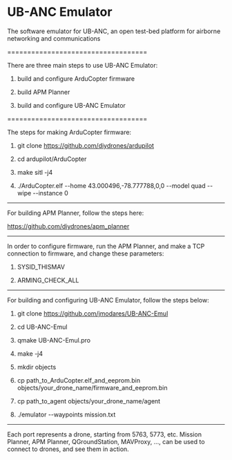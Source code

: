 # UB-ANC Emulator
The software emulator for UB-ANC, an open test-bed platform for airborne networking and communications

===================================

There are three main steps to use UB-ANC Emulator:

1) build and configure ArduCopter firmware

2) build APM Planner 

3) build and configure UB-ANC Emulator

===================================

The steps for making ArduCopter firmware:

1) git clone https://github.com/diydrones/ardupilot

2) cd ardupilot/ArduCopter

3) make sitl -j4

4) ./ArduCopter.elf --home 43.000496,-78.777788,0,0 --model quad --wipe --instance 0

-----------------------------------

For building APM Planner, follow the steps here:

https://github.com/diydrones/apm_planner

-----------------------------------

In order to configure firmware, run the APM Planner, and make a TCP connection to firmware, and change these parameters:

1) SYSID_THISMAV

2) ARMING_CHECK_ALL

-----------------------------------

For building and configuring UB-ANC Emulator, follow the steps below:

1) git clone https://github.com/jmodares/UB-ANC-Emul

2) cd UB-ANC-Emul

3) qmake UB-ANC-Emul.pro

4) make -j4

5) mkdir objects

6) cp path_to_ArduCopter.elf_and_eeprom.bin objects/your_drone_name/firmware_and_eeprom.bin

7) cp path_to_agent objects/your_drone_name/agent

8) ./emulator --waypoints mission.txt

-----------------------------------

Each port represents a drone, starting from 5763, 5773, etc. Mission Planner, APM Planner, QGroundStation, MAVProxy, ..., can be used to connect to drones, and see them in action.
